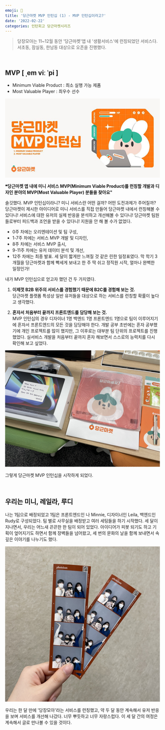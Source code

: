 ```yaml
---
emoji: 🥕
title: '당근마켓 MVP 인턴십 (1) - MVP 인턴십이라고?'
date: '2022-02-22'
categories: 인턴회고 당근마켓시리즈
---
```


> 당장모아는 11~12월 동안 '당근마켓'앱 내 '생활서비스'에 런칭되었던 서비스다.
> 서초동, 잠실동, 한남동 대상으로 오픈을 진행했다. 

&nbsp;

## MVP [ ˌem viː ˈpi ]

- Minimum Viable Product : 최소 실행 가능 제품
- Most Valuable Player : 최우수 선수

![](5-0.jpeg)
 
**❝당근마켓 앱 내에 미니 서비스 MVP(Minimum Viable Product)를 런칭할 개발과 디자인 분야의 MVP(Most Valuable Player) 분들을 찾아요"**

솔깃했다. MVP 인턴십이라니? 미니 서비스란 어떤 걸까? 어떤 도전과제가 주어질까? 당근마켓이 제시한 아이디어로 미니 서비스를 직접 만들어 당근마켓 내에서 런칭해볼 수 있다니! 서비스에 대한 유저의 실제 반응을 분석하고 개선해볼 수 있다니! 당근마켓 팀원들로부터 피드백과 조언을 받을 수 있다니! 지원을 안 해 볼 수가 없었다.

- 0주 차에는 오리엔테이션 및 팀 구성,
- 1-7주 차에는 서비스 MVP 개발 및 디자인,
- 8주 차에는 서비스 MVP 출시,
- 9-11주 차에는 유저 데이터 분석 및 개선,
- 12주 차에는 최종 발표.
세 달이 짧게만 느껴질 것 같은 린한 일정표였다. 막 학기 3개월을 당근마켓과 함께 빡세게 보내고 한 주 딱 쉬고 정직원 시작, 얼마나 완벽한 일정인가!

내가 MVP 인턴십으로 얻고자 했던 건 두 가지였다.

1. **이제껏 B2B 위주의 서비스를 경험했기 때문에 B2C를 경험해 보는 것.**  
   당근마켓 플랫폼 특성상 일반 유저들을 대상으로 하는 서비스를 런칭할 확률이 높다고 생각했다.

2. **혼자서 처음부터 끝까지 프론트엔드를 담당해 보는 것.**  
   MVP 인턴십의 경우 디자이너 1명 백엔드 1명 프론트엔드 1명으로 팀이 이루어지기에 혼자서 프론트엔드의 모든 것을 담당해야 한다. 개발 공부 초반에는 혼자 공부했기에 개인 프로젝트를 많이 했지만, 그 이후로는 대부분 팀 단위의 프로젝트를 진행했었다. 실서비스 개발을 처음부터 끝까지 혼자 해보면서 스스로의 능력치를 다시 확인해 보고 싶었다.

![](5-1.png)

그렇게 당근마켓 MVP 인턴십을 시작하게 되었다.

&nbsp;

## 우리는 미니, 레일라, 루디

나는 1팀으로 배정되었고 1팀은 프론트엔드인 나 Minnie, 디자이너인 Leila, 백엔드인 Rudy로 구성되었다. 팀 별로 사무실을 배정받고 여러 세팅들을 하기 시작했다. 세 달이 지나면서, 우리는 어느새 끈끈한 한 팀이 되어 있었다. 아이디어가 피봇 되기도 하고 기획이 엎어지기도 하면서 함께 장벽들을 넘어왔고, 세 번의 문화의 날을 함께 보내면서 속 깊은 이야기를 나누기도 했다.

![](5-2.png)

우리는 한 달 만에 '당장모아'라는 서비스를 런칭했고, 약 두 달 동안 계속해서 유저 반응을 보며 서비스를 개선해 나갔다. 너무 뿌듯하고 너무 자랑스럽다. 이 세 달 간의 여정은 계속해서 글로 만나볼 수 있을 것이다.

```toc
```